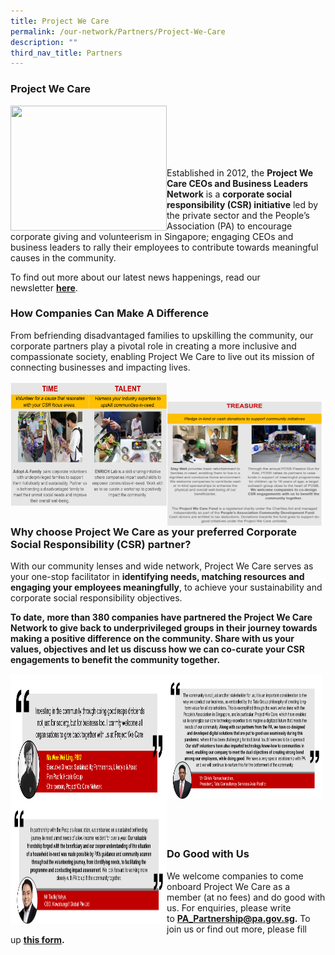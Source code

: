 ```yaml
---
title: Project We Care
permalink: /our-network/Partners/Project-We-Care
description: ""
third_nav_title: Partners
---
```

### **Project We Care**

<img style="height:200px;width:250px"  align="left" src="/images/Project%20We%20Care/pwc%20logo.png"><br><br><br><br><br>

Established in 2012, the **Project We Care CEOs and Business Leaders Network** is a **corporate social responsibility (CSR) initiative** led by the private sector and the People’s Association (PA) to encourage corporate giving and volunteerism in Singapore; engaging CEOs and business leaders to rally their employees to contribute towards meaningful causes in the community.

To find out more about our latest news happenings, read our newsletter **[here](https://www.pa.gov.sg/docs/default-source/default-document-library/project-we-care-dec-2021-edm.pdf?sfvrsn=11371ef5_0 "here")**.

### **How Companies Can Make A Difference**

From befriending disadvantaged families to upskilling the community, our corporate partners play a pivotal role in creating a more inclusive and compassionate society, enabling Project We Care to live out its mission of connecting businesses and impacting lives.


<img style="height:200px;width:250px"  align="left" src="/images/Project%20We%20Care/Time%20and%20Talent.png"><br>

<img style="height:200px;width:250px"  align="left" src="/images/Project%20We%20Care/treasure%20-%20grouped%20edited.png"><br><br><br><br><br><br><br><br>

### **Why choose Project We Care as your preferred Corporate Social Responsibility (CSR) partner?**

With our community lenses and wide network, Project We Care serves as your one-stop facilitator in **identifying needs, matching resources and engaging your employees meaningfully**, to achieve your sustainability and corporate social responsibility objectives.

**To date, **more than 380 companies** have partnered the Project We Care Network to give back to underprivileged groups in their journey towards making a positive difference on the community. Share with us your values, objectives and let us discuss how we can co-curate your CSR engagements to benefit the community together.**

<img style="height:200px;width:250px"  align="left" src="images/Project%20We%20Care/Ms%20Wee%20-%20edited%2031%20Jan%202022.png">

<img style="height:200px;width:250px"  align="left" src="/images/Project%20We%20Care/girish%20-%20edited%20(28%20Jan%202022).png">

<img style="height:200px;width:250px"  align="left" src="/images/Project%20We%20Care/taufiq%20-%20edited%20(28%20Jan%202022).png"><br><br><br><br><br><br><br><br><br><br><br><br><br><br><br>

### **Do Good with Us**

We welcome companies to come onboard Project We Care as a member (at no fees) and do good with us. For enquiries, please write to **[PA\_Partnership@pa.gov.sg](mailto:PA_Partnership@pa.gov.sg).** To join us or find out more, please fill up **[](http://form.gov.sg/617a64accdbbd5001230935c)[this form](https://go.gov.sg/connectwithprojectwecare).**
